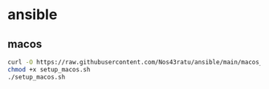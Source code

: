 # ansible

## macos
```bash
curl -O https://raw.githubusercontent.com/Nos43ratu/ansible/main/macos_setup.sh
chmod +x setup_macos.sh
./setup_macos.sh
```